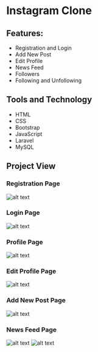 # Instagram Clone

## Features:
   - Registration and Login
   - Add New Post
   - Edit Profile
   - News Feed
   - Followers
   - Following and Unfollowing
   
## Tools and Technology
  - HTML
  - CSS
  - Bootstrap
  - JavaScript
  - Laravel
  - MySQL
  
## Project View

### Registration Page
   ![alt text](https://github.com/forhadict/instagram/blob/main/instagram_image/register.PNG?raw=true)
   
### Login Page
   ![alt text](https://github.com/forhadict/instagram/blob/main/instagram_image/login.PNG?raw=true)
   
### Profile Page
   ![alt text](https://github.com/forhadict/instagram/blob/main/instagram_image/forhad.PNG?raw=true)
   
### Edit Profile Page
   ![alt text](https://github.com/forhadict/instagram/blob/main/instagram_image/edit_profile.PNG?raw=true)
   
### Add New Post Page
   ![alt text](https://github.com/forhadict/instagram/blob/main/instagram_image/add_post.PNG?raw=true)
   
### News Feed Page
   ![alt text](https://github.com/forhadict/instagram/blob/main/instagram_image/newsfeed.PNG?raw=true)
   ![alt text](https://github.com/forhadict/instagram/blob/main/instagram_image/newsfeed2.PNG?raw=true)
